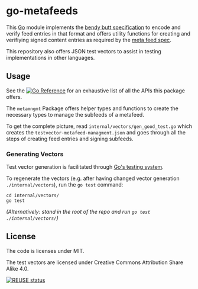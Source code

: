 <!--
SPDX-FileCopyrightText: 2021 The go-metafeed Authors

SPDX-License-Identifier: CC-BY-SA-4.0
-->

# go-metafeeds

This [Go](https://golang.org) module implements the [bendy butt specification](https://github.com/ssb-ngi-pointer/bendy-butt-spec/) to encode and verify feed entries in that format and offers utility functions for creating and verifiying signed content entries as required by the [meta feed spec](https://github.com/ssb-ngi-pointer/ssb-meta-feed-spec).

This repository also offers JSON test vectors to assist in testing implementations in other languages.

## Usage

See the [![Go Reference](https://pkg.go.dev/badge/github.com/ssb-ngi-pointer/go-metafeed.svg)](https://pkg.go.dev/github.com/ssb-ngi-pointer/go-metafeed) for an exhaustive list of all the APIs this package offers. 

The `metamngmt` Package offers helper types and functions to create the necessary types to manage the subfeeds of a metafeed.

To get the complete picture, read `internal/vectors/gen_good_test.go` which creates the `testvector-metafeed-managment.json` and goes through all the steps of creating feed entries and signing subfeeds.

### Generating Vectors
Test vector generation is facilitated through [Go's testing system](https://godocs.io/testing).

To regenerate the vectors (e.g. after having changed vector generation `./internal/vectors`),
run the `go test` command:

```
cd internal/vectors/
go test
```

_(Alternatively: stand in the root of the repo and run `go test ./internal/vectors/`)_

## License

The code is licenses under MIT.

The test vectors are licensed under Creative Commons Attribution Share Alike 4.0.

[![REUSE status](https://api.reuse.software/badge/github.com/ssb-ngi-pointer/go-metafeed)](https://api.reuse.software/info/github.com/ssb-ngi-pointer/go-metafeed)

